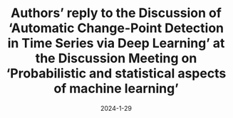 ---
title: "Authors’ reply to the Discussion of ‘Automatic Change-Point Detection in Time Series via Deep Learning’ at the Discussion Meeting on ‘Probabilistic and statistical aspects of machine learning’"
collection: publications
permalink: /publication/2024-1-29JieAutoCPDResponse
date: 2024-1-29
venue: 'Journal of the Royal Statistical Society Series B'
pubtype: 'journal'
paperurl: '/files/qkae008-2.pdf'
link: 'https://doi.org/10.1093/jrsssb/qkae008'
github: 'https://github.com/Jieli12/AutoCPD'
citation: '<b>Jie Li</b>, Paul Fearnhead, Piotr Fryzlewicz and Tengyao Wang  (2024). Authors’ reply to the Discussion of ‘Automatic Change-Point Detection in Time Series via Deep Learning’ at the Discussion Meeting on ‘Probabilistic and statistical aspects of machine learning’.'
---